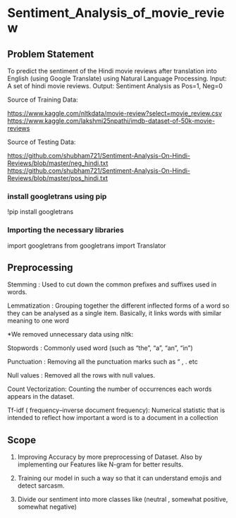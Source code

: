 # Sentiment_Analysis_of_movie_review

## Problem Statement

To predict the sentiment of the Hindi movie reviews after translation into English (using Google Translate) using Natural Language Processing.
Input: A set of hindi movie reviews.
Output: Sentiment Analysis as
                 Pos=1, Neg=0


Source of Training Data:

 https://www.kaggle.com/nltkdata/movie-review?select=movie_review.csv
 https://www.kaggle.com/lakshmi25npathi/imdb-dataset-of-50k-movie-reviews

 Source of Testing Data:

  https://github.com/shubham721/Sentiment-Analysis-On-Hindi-Reviews/blob/master/neg_hindi.txt
 https://github.com/shubham721/Sentiment-Analysis-On-Hindi-Reviews/blob/master/pos_hindi.txt

### install googletrans using pip
!pip install googletrans
### Importing the necessary libraries
import googletrans
from googletrans import Translator

## Preprocessing


Stemming : Used to cut down the common prefixes and suffixes used in words.

Lemmatization : Grouping together the different inflected forms of a word so they can be analysed as a single item. Basically, it links words with similar meaning to one word

*We removed unnecessary data using nltk:
 
Stopwords : Commonly used word (such as “the”, “a”, “an”, “in”) 

Punctuation : Removing all the punctuation marks such as “ , . etc

Null values : Removed all the rows with null values.

Count Vectorization: Counting the number of occurrences each words appears in the dataset.
 
Tf-idf ( frequency–inverse document frequency): Numerical statistic that is intended to reflect how important a word is to a document in a collection 


## Scope

1. Improving Accuracy by more preprocessing of Dataset. Also by implementing our Features like N-gram for better results. 

2. Training our model in such a way so that it can understand emojis and detect sarcasm.

3. Divide our sentiment into more classes like (neutral , somewhat positive, somewhat negative)

